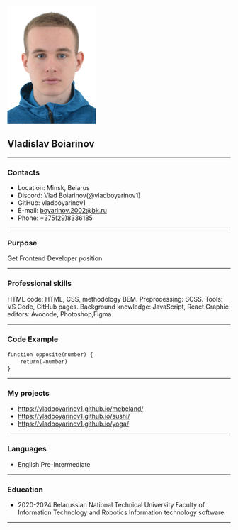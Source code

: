 ![avatar](avatar.jpg)
## Vladislav Boiarinov
***
### Contacts
- Location: Minsk, Belarus
- Discord: Vlad Boiarinov(@vladboyarinov1)
- GitHub: vladboyarinov1
- E-mail: boyarinov.2002@bk.ru
- Phone: +375(29)8336185
***
### Purpose
Get Frontend Developer position
***

### Professional skills
HTML code: HTML, CSS, methodology BEM.
Preprocessing: SCSS.
Tools: VS Code, GitHub pages.
Background knowledge: JavaScript, React
 Graphic editors: Avocode, Photoshop,Figma.
***
### Code Example
    function opposite(number) {
        return(-number)
    }
***
### My projects

* https://vladboyarinov1.github.io/mebeland/
* https://vladboyarinov1.github.io/sushi/ 
* https://vladboyarinov1.github.io/yoga/
***

### Languages
* English Pre-Intermediate
***
### Education
* 2020-2024
Belarussian National Technical University Faculty of Information Technology and Robotics Information technology software
***









